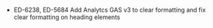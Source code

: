- ED-6238, ED-5684 Add Analytcs GAS v3 to clear formatting and fix clear formatting on heading elements